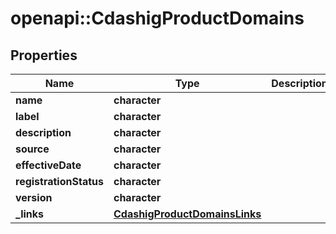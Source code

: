 # openapi::CdashigProductDomains


## Properties
Name | Type | Description | Notes
------------ | ------------- | ------------- | -------------
**name** | **character** |  | [optional] 
**label** | **character** |  | [optional] 
**description** | **character** |  | [optional] 
**source** | **character** |  | [optional] 
**effectiveDate** | **character** |  | [optional] 
**registrationStatus** | **character** |  | [optional] 
**version** | **character** |  | [optional] 
**_links** | [**CdashigProductDomainsLinks**](CdashigProductDomainsLinks.md) |  | [optional] 


